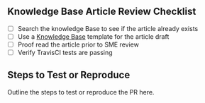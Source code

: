 ## Knowledge Base Article Review Checklist
- [ ] Search the knowledge Base to see if the article already exists
- [ ] Use a [Knowledge Base](https://github.com/pivotal-gss/pcf-kb-process/tree/master/templates) template for the article draft
- [ ] Proof read the article prior to SME review
- [ ] Verify TravisCI tests are passing

## Steps to Test or Reproduce
Outline the steps to test or reproduce the PR here.
